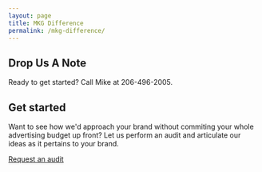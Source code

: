 ```yaml
---
layout: page
title: MKG Difference
permalink: /mkg-difference/
---
```


<section id="global-header">
  <div class="container">
    <div class="row">
      <div class="col-md-12">
        <div class="block">
          <h1>Drop Us A Note</h1>
          <p>Ready to get started? Call Mike at 206-496-2005.</p>
        </div>
      </div>
    </div>
  </div>
</section>



<!-- Call to action Start -->
<section id="call-to-action">
  <div class="container">
    <div class="row">
      <div class="col-md-12">
        <div class="block">
          <h2>Get started</h2>
          <p>Want to see how we'd approach your brand without commiting your whole advertising budget up front? Let us perform an audit and articulate our ideas as it pertains to your brand.</p>
          <a class="btn btn-default btn-call-to-action" href="#" >Request an audit</a>
        </div>
      </div>
    </div>
  </div>
</section>
